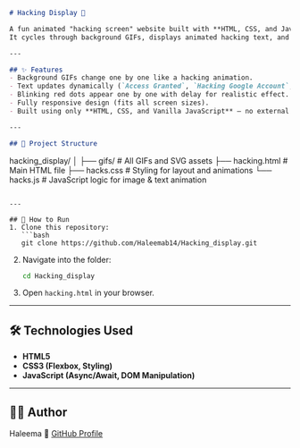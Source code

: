 
```markdown
# Hacking Display 🚀

A fun animated "hacking screen" website built with **HTML, CSS, and JavaScript**.  
It cycles through background GIFs, displays animated hacking text, and shows blinking dots step by step to simulate a hacking console.

---

## ✨ Features
- Background GIFs change one by one like a hacking animation.
- Text updates dynamically (`Access Granted`, `Hacking Google Account`, etc.).
- Blinking red dots appear one by one with delay for realistic effect.
- Fully responsive design (fits all screen sizes).
- Built using only **HTML, CSS, and Vanilla JavaScript** — no external libraries.

---

## 📂 Project Structure
```

hacking\_display/
│
├── gifs/               # All GIFs and SVG assets
├── hacking.html        # Main HTML file
├── hacks.css           # Styling for layout and animations
└── hacks.js            # JavaScript logic for image & text animation

````

---

## 🚀 How to Run
1. Clone this repository:
   ```bash
   git clone https://github.com/Haleemab14/Hacking_display.git
````

2. Navigate into the folder:

   ```bash
   cd Hacking_display
   ```
3. Open `hacking.html` in your browser.

---

## 🛠️ Technologies Used

* **HTML5**
* **CSS3 (Flexbox, Styling)**
* **JavaScript (Async/Await, DOM Manipulation)**

---

## 👩‍💻 Author

Haleema
🔗 [GitHub Profile](https://github.com/Haleemab14)

```

